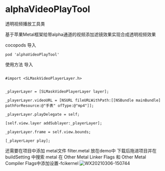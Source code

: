 # alphaVideoPlayTool


透明视频播放工具类

基于苹果Metal框架给带alpha通道的视频添加滤镜效果实现合成透明视频效果

cocopods 导入 
```
pod 'alphaVideoPlayTool'
 ```



使用方法
导入 
```

#import <SLMaskVideoPlayerLayer.h>


_playerLayer = [SLMaskVideoPlayerLayer layer];

_playerLayer.videoURL = [NSURL fileURLWithPath:[[NSBundle mainBundle] pathForResource:@"手表" ofType:@"mp4"]];

_playerLayer.playDelegate = self;

[self.view.layer addSublayer:_playerLayer];

_playerLayer.frame = self.view.bounds;

[_playerLayer play];
 ```
还需要在项目中添加 metal文件 filter.metal 放在demo中 
下载后拖进项目并在buildSetting 中搜索 metal 
在 Other Metal Linker Flags 和 Other Metal Compiler Flags中添加设置-fcikernel
![WX20210306-150744](https://user-images.githubusercontent.com/16642672/110198581-86fb3d00-7e8e-11eb-93c2-e43598c0db19.png)
